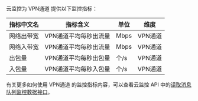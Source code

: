云监控为 VPN通道 提供以下监控指标：

| 指标中文名 | 指标含义         | 单位   | 维度    |
| ----- | ------------ | ---- | ----- |
| 网络出带宽 | VPN通道平均每秒出流量  | Mbps |VPN通道|
| 网络入带宽 | VPN通道平均每秒出流量  | Mbps |VPN通道|
| 出包量   | VPN通道平均每秒出包量  | 个/s  |VPN通道|
| 入包量   | VPN通道平均每秒入包量  | 个/s  |VPN通道|


有关更多如何使用 VPN通道 的监控指标内容，可以查看云监控 API 中的[读取消息队列监控数据接口](http://tcecqpoc.fsphere.cn/document/product/248/11013)。